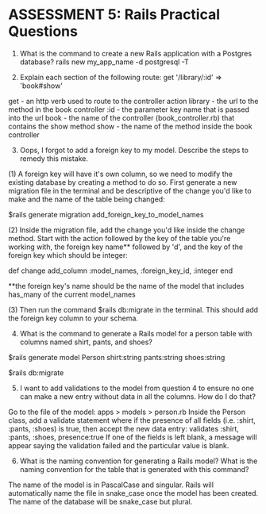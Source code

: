 # ASSESSMENT 5: Rails Practical Questions

1. What is the command to create a new Rails application with a Postgres database?
rails new my_app_name -d postgresql -T


2. Explain each section of the following route:  get '/library/:id' => 'book#show'

get - an http verb used to route to the controller action
library - the url to the method in the book controller
:id - the parameter key name that is passed into the url
book - the name of the controller (book_controller.rb) that contains the show method
show - the name of the method inside the book controller


3. Oops, I forgot to add a foreign key to my model. Describe the steps to remedy this mistake.

(1) A foreign key will have it's own column, so we need to modify the existing database by creating a method to do so. First generate a new migration file in the terminal and be descriptive of the change you'd like to make and the name of the table being changed:

$rails generate migration add_foreign_key_to_model_names

(2) Inside the migration file, add the change you'd like inside the change method. Start with the action followed by the key of the table you're working with, the foreign key name** followed by 'd', and the key of the foreign key which should be integer:

def change 
    add_column :model_names, :foreign_key_id, :integer
end

**the foreign key's name should be the name of the model that includes has_many of the current model_names

(3) Then run the command $rails db:migrate in the terminal. This should add the foreign key column to your schema.


4. What is the command to generate a Rails model for a person table with columns named shirt, pants, and shoes?

$rails generate model Person shirt:string pants:string shoes:string

$rails db:migrate
 

5. I want to add validations to the model from question 4 to ensure no one can make a new entry without data in all the columns. How do I do that?

Go to the file of the model: apps > models > person.rb
Inside the Person class, add a validate statement where if the presence of all fields (i.e. :shirt, :pants, :shoes) is true, then accept the new data entry:
validates :shirt, :pants, :shoes, presence:true
If one of the fields is left blank, a message will appear saying the validation failed and the particular value is blank.


6. What is the naming convention for generating a Rails model? What is the naming convention for the table that is generated with this command?

The name of the model is in PascalCase and singular. Rails will automatically name the file in snake_case once the model has been created. The name of the database will be snake_case but plural.
